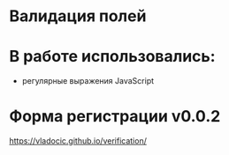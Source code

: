 # Валидация полей

# В работе использовались:
* регулярные выражения JavaScript

# Форма регистрации v0.0.2
https://vladocic.github.io/verification/

